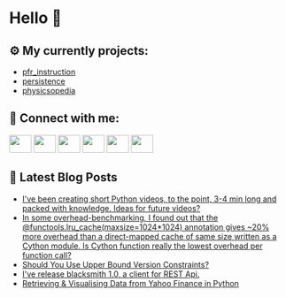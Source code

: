 # Hello 👋

## ⚙️ My currently projects:
- [pfr_instruction](https://github.com/bullbesh/pfr_instruction)
- [persistence](https://github.com/bullbesh/persistence)
- [physicsopedia](https://github.com/bullbesh/physicsopedia)

## 🔎 Connect with me:
[<img height="32" width="40" src="https://cdn.jsdelivr.net/npm/simple-icons@v5/icons/telegram.svg" />](https://t.me/bullbesh)
[<img height="32" width="40" src="https://cdn.jsdelivr.net/npm/simple-icons@v5/icons/vk.svg" />](https://vk.com/bullbesh)
[<img height="32" width="40" src="https://cdn.jsdelivr.net/npm/simple-icons@v5/icons/twitter.svg" />](https://twitter.com/bullbesh1)
[<img height="32" width="40" src="https://cdn.jsdelivr.net/npm/simple-icons@v5/icons/instagram.svg" />](https://www.instagram.com/bullbesh)
[<img height="32" width="40" src="https://cdn.jsdelivr.net/npm/simple-icons@v5/icons/reddit.svg" />](https://www.reddit.com/user/bullbesh)
[<img height="32" width="40" src="https://cdn.jsdelivr.net/npm/simple-icons@v5/icons/youtube.svg" />](https://www.youtube.com/channel/UCtfjRs6uzgq5mfm8S06WTcg)

## 📕 Latest Blog Posts
<!-- BLOG-POST-LIST:START -->
- [I&#39;ve been creating short Python videos, to the point, 3-4 min long and packed with knowledge. Ideas for future videos?](https://www.reddit.com/r/Python/comments/sqxqr5/ive_been_creating_short_python_videos_to_the/)
- [In some overhead-benchmarking, I found out that the @functools.lru_cache&lpar;maxsize=1024*1024&rpar; annotation gives ~20% more overhead than a direct-mapped cache of same size written as a Cython module. Is Cython function really the lowest overhead per function call?](https://www.reddit.com/r/Python/comments/sqx0x3/in_some_overheadbenchmarking_i_found_out_that_the/)
- [Should You Use Upper Bound Version Constraints?](https://www.reddit.com/r/Python/comments/sqvlxg/should_you_use_upper_bound_version_constraints/)
- [I&#39;ve release blacksmith 1.0, a client for REST Api.](https://www.reddit.com/r/Python/comments/squtx9/ive_release_blacksmith_10_a_client_for_rest_api/)
- [Retrieving &amp; Visualising Data from Yahoo Finance in Python](https://www.reddit.com/r/Python/comments/squ5to/retrieving_visualising_data_from_yahoo_finance_in/)
<!-- BLOG-POST-LIST:END -->
